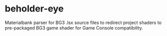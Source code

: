 # beholder-eye
Materialbank parser for BG3 .lsx source files to redirect project shaders to pre-packaged BG3 game shader for Game Console compatibility.
